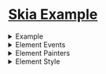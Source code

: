 # [Skia Example](https://skia.org)


<details>

<summary>Example</summary>

```cpp
#include "./window/win/winWindow.cpp"
#include "./Painters.cpp"
#include <iostream>

int main()
{

    auto windowObj = new winWindow("My Custom Window", 500.0f, 500.0f);

    windowObj->addChild(
        Element()->setPaints(
            Box(),
            Cursor(Cursor::Pointer)
        ),
        Element()->setPaints(
                     BoxPercent(20, 10),
                     Cursor(Cursor::Text)
        )->addTouchDownEvent([](ElementView *element, float x, float y, int type) {
                 std::cout << "TOUCH DOWN" << std::endl;

        })
    );
}
``` 
</details>

<details>

<summary>Element Events</summary>


|                                           Add Event                                            |           Run Event            | 
|:----------------------------------------------------------------------------------------------:|:------------------------------:|
|          ```addTouchMoveEvent(TouchMoveEventType &&, RemoveEventCallBack &&, bool)```          | ```dispatchTouchMoveEvent()``` | 
|          ```addTouchOverEvent(TouchOverEventType &&, RemoveEventCallBack &&, bool)```          | ```dispatchTouchOverEvent()``` | 
|         ```addTouchLeaveEvent(TouchLeaveEventType &&, RemoveEventCallBack &&, bool)```         | ```dispatchTouchLeaveEvent()``` | 
|          ```addTouchDownEvent(TouchDownEventType &&, RemoveEventCallBack &&, bool)```          | ```dispatchTouchDownEvent()``` | 
|            ```addTouchUpEvent(TouchUpEventType &&, RemoveEventCallBack &&, bool)```            | ```dispatchTouchUpEvent()``` | 
|              ```addTouchEvent(TouchEventType &&, RemoveEventCallBack &&, bool)```              | ```dispatchTouchEvent()``` | 
|            ```addKeyDownEvent(KeyDownEventType &&, RemoveEventCallBack &&, bool)```            | ```dispatchKeyDownEvent()``` | 
|              ```addKeyUpEvent(KeyUpEventType &&, RemoveEventCallBack &&, bool)```              | ```dispatchKeyUpEvent()``` | 
|                ```addKeyEvent(KeyEventType &&, RemoveEventCallBack &&, bool)```                | ```dispatchKeyEvent()``` | 
|               ```addDrawEvent(DrawEventType &&, RemoveEventCallBack &&, bool)```               | ```dispatchDrawEvent()``` | 
|             ```addResizeEvent(ResizeEventType &&, RemoveEventCallBack &&, bool)```             | ```dispatchResizeEvent()``` | 
|          ```addSetPaintsEvent(SetPaintsEventType &&, RemoveEventCallBack &&, bool)```          | ```dispatchSetPaintsEvent()``` | 
|           ```addAddChildEvent(AddChildEventType &&, RemoveEventCallBack &&, bool)```           | ```dispatchAddChildEvent()``` | 
|        ```addRemoveChildEvent(RemoveChildEventType &&, RemoveEventCallBack &&, bool)```        | ```dispatchRemoveChildEvent()``` | 
|       ```addReplaceChildEvent(RemoveChildEventType &&, RemoveEventCallBack &&, bool)```        | ```dispatchReplaceChildEvent()``` | 
| ```addSetBackgroundColorEvent(SetBackgroundColorEventType &&, RemoveEventCallBack &&, bool)``` | ```dispatchSetBackgroundColorEvent()``` | 
|       ```addMountOnThreeEvent(MountOnThreeEventType &&, RemoveEventCallBack &&, bool)```       | ```dispatchMountOnThreeEvent()``` | 
|    ```addUnmountOnThreeEvent(UnmountOnThreeEventType &&, RemoveEventCallBack &&, bool)```      | ```dispatchUnmountOnThreeEvent()``` | 
|    ```addUnmountOnThreeEvent(UnmountOnThreeEventType &&, RemoveEventCallBack &&, bool)```      | ```dispatchUnmountOnThreeEvent()``` | 



</details>


<details>

<summary>Element Painters</summary>


</details>

<details>

<summary>Element Style</summary>


</details>